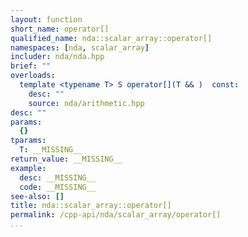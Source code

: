```yaml
---
layout: function
short_name: operator[]
qualified_name: nda::scalar_array::operator[]
namespaces: [nda, scalar_array]
includer: nda/nda.hpp
brief: ""
overloads:
  template <typename T> S operator[](T && )  const:
    desc: ""
    source: nda/arithmetic.hpp
desc: ""
params:
  {}
tparams:
  T: __MISSING__
return_value: __MISSING__
example:
  desc: __MISSING__
  code: __MISSING__
see-also: []
title: nda::scalar_array::operator[]
permalink: /cpp-api/nda/scalar_array/operator[]
...
```


